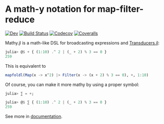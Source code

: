 # A math-y notation for map-filter-reduce

[![Dev](https://img.shields.io/badge/docs-dev-blue.svg)](https://tkf.github.io/Mathy.jl/dev)
[![Build Status](https://travis-ci.com/tkf/Mathy.jl.svg?branch=master)](https://travis-ci.com/tkf/Mathy.jl)
[![Codecov](https://codecov.io/gh/tkf/Mathy.jl/branch/master/graph/badge.svg)](https://codecov.io/gh/tkf/Mathy.jl)
[![Coveralls](https://coveralls.io/repos/github/tkf/Mathy.jl/badge.svg?branch=master)](https://coveralls.io/github/tkf/Mathy.jl?branch=master)

Mathy.jl is a math-like DSL for broadcasting expressions and
[Transducers.jl](https://github.com/tkf/Transducers.jl):

```julia
julia> @$ + { (1:10) .^ 2 | (_ + 2) % 3 == 0 }
259
```

This is equivalent to

```julia
mapfoldl(Map(x -> x^2) |> Filter(x -> (x + 2) % 3 == 0), +, 1:10)
```

Of course, you can make it more mathy by using a proper symbol:

```julia
julia> ∑ = +;

julia> @$ ∑ { (1:10) .^ 2 | (_ + 2) % 3 == 0 }
259
```

See more in [documentation](https://tkf.github.io/Mathy.jl/dev).
